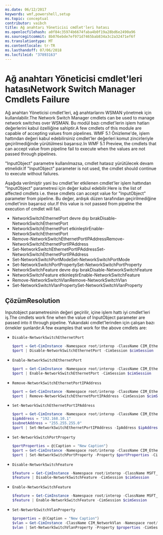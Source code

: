 ```yaml
---
ms.date: 06/12/2017
keywords: wmf,powershell,setup
ms.topic: conceptual
contributor: vaibch
title: Ağ anahtarı Yöneticisi cmdlet'leri hatası
ms.openlocfilehash: a0f84c35974b6674faba4b0f19a28bd6e2490a96
ms.sourcegitcommit: 8b076ebde7ef971d7465bab834a3c2a32471ef6f
ms.translationtype: MT
ms.contentlocale: tr-TR
ms.lasthandoff: 07/06/2018
ms.locfileid: "37893163"
---
```

# <a name="network-switch-manager-cmdlets-failure"></a><span data-ttu-id="47925-103">Ağ anahtarı Yöneticisi cmdlet'leri hatası</span><span class="sxs-lookup"><span data-stu-id="47925-103">Network Switch Manager Cmdlets Failure</span></span>

<span data-ttu-id="47925-104">Ağ anahtarı Yöneticisi cmdlet'leri, ağ anahtarlarını WSMAN yönetmek için kullanılabilir.</span><span class="sxs-lookup"><span data-stu-id="47925-104">The Network Switch Manager cmdlets can be used to manage network switches over WSMAN.</span></span>
<span data-ttu-id="47925-105">Bu modül bazı cmdlet'lerin işlem hatları değerlerini kabul özelliğine sahiptir.</span><span class="sxs-lookup"><span data-stu-id="47925-105">A few cmdlets of this module are capable of accepting values from pipelines.</span></span>
<span data-ttu-id="47925-106">WMF 5.1 Önizleme'de, işlem hattından değeri kabul edebilirsiniz cmdlet'ler değerleri komut zincirleriyle geçirilmediğinde yürütülmesi başarısız.</span><span class="sxs-lookup"><span data-stu-id="47925-106">In WMF 5.1 Preview, the cmdlets that can accept value from pipeline fail to execute when the values are not passed through pipelines.</span></span>

<span data-ttu-id="47925-107">"InputObject" parametre kullanılmazsa, cmdlet hatasız yürütülecek devam etmelidir.</span><span class="sxs-lookup"><span data-stu-id="47925-107">If "InputObject" parameter is not used, the cmdlet should continue to execute without failures.</span></span>

<span data-ttu-id="47925-108">Aşağıda verilmiştir yani bu cmdlet'ler etkilenen cmdlet'ler işlem hattından "InputObject" parametresi için değer kabul edebilir.</span><span class="sxs-lookup"><span data-stu-id="47925-108">Here is the list of affected cmdlets i.e. these cmdlets can accept value for "InputObject" parameter from pipeline.</span></span>
<span data-ttu-id="47925-109">Bu değer, ardışık düzen tarafından geçirilmediğine cmdlet'inin başarısız olur.</span><span class="sxs-lookup"><span data-stu-id="47925-109">If this value is not passed from pipeline the execution of cmdlet will fail.</span></span>

- <span data-ttu-id="47925-110">NetworkSwitchEthernetPort devre dışı bırak</span><span class="sxs-lookup"><span data-stu-id="47925-110">Disable-NetworkSwitchEthernetPort</span></span>
- <span data-ttu-id="47925-111">NetworkSwitchEthernetPort etkinleştir</span><span class="sxs-lookup"><span data-stu-id="47925-111">Enable-NetworkSwitchEthernetPort</span></span>
- <span data-ttu-id="47925-112">Remove-NetworkSwitchEthernetPortIPAddress</span><span class="sxs-lookup"><span data-stu-id="47925-112">Remove-NetworkSwitchEthernetPortIPAddress</span></span>
- <span data-ttu-id="47925-113">Set-NetworkSwitchEthernetPortIPAddress</span><span class="sxs-lookup"><span data-stu-id="47925-113">Set-NetworkSwitchEthernetPortIPAddress</span></span>
- <span data-ttu-id="47925-114">Set-NetworkSwitchPortMode</span><span class="sxs-lookup"><span data-stu-id="47925-114">Set-NetworkSwitchPortMode</span></span>
- <span data-ttu-id="47925-115">Set-NetworkSwitchPortProperty</span><span class="sxs-lookup"><span data-stu-id="47925-115">Set-NetworkSwitchPortProperty</span></span>
- <span data-ttu-id="47925-116">NetworkSwitchFeature devre dışı bırak</span><span class="sxs-lookup"><span data-stu-id="47925-116">Disable-NetworkSwitchFeature</span></span>
- <span data-ttu-id="47925-117">NetworkSwitchFeature etkinleştir</span><span class="sxs-lookup"><span data-stu-id="47925-117">Enable-NetworkSwitchFeature</span></span>
- <span data-ttu-id="47925-118">Remove-NetworkSwitchVlan</span><span class="sxs-lookup"><span data-stu-id="47925-118">Remove-NetworkSwitchVlan</span></span>
- <span data-ttu-id="47925-119">Set-NetworkSwitchVlanProperty</span><span class="sxs-lookup"><span data-stu-id="47925-119">Set-NetworkSwitchVlanProperty</span></span>

## <a name="resolution"></a><span data-ttu-id="47925-120">Çözüm</span><span class="sxs-lookup"><span data-stu-id="47925-120">Resolution</span></span>

<span data-ttu-id="47925-121">Inputobject parametresinin değeri geçirilir, içine işlem hattı iyi cmdlet'leri iş.</span><span class="sxs-lookup"><span data-stu-id="47925-121">The cmdlets work fine when the value of InputObject parameter are passed into it through pipeline.</span></span> <span data-ttu-id="47925-122">Yukarıdaki cmdlet'lerinden için çalışan bazı örnekler şunlardır:</span><span class="sxs-lookup"><span data-stu-id="47925-122">A few examples that work for the above cmdlets are:</span></span>

- `Disable-NetworkSwitchEthernetPort`

  ```powershell
  $port = Get-CimInstance -Namespace root/interop -ClassName CIM_EthernetPort -CimSession $cimSession | Select-Object -First 1
  $port | Disable-NetworkSwitchEthernetPort -CimSession $cimSession
  ```

- `Enable-NetworkSwitchEthernetPort`

  ```powershell
  $port = Get-CimInstance -Namespace root/interop -ClassName CIM_EthernetPort -CimSession $cimSession | Select-Object -First 1
  $port | Enable-NetworkSwitchEthernetPort -CimSession $cimSession
  ```

- `Remove-NetworkSwitchEthernetPortIPAddress`

  ```powershell
  $port = Get-CimInstance -Namespace root/interop -ClassName CIM_EthernetPort -CimSession $cimSession | Select-Object -First 1
  $port | Remove-NetworkSwitchEthernetPortIPAddress -CimSession $cimSession
  ```

- `Set-NetworkSwitchEthernetPortIPAddress`

  ```powershell
  $port = Get-CimInstance -Namespace root/interop -ClassName CIM_EthernetPort -CimSession $cimSession | Select-Object -First 1
  $ipAddress = "192.168.10.1"
  $subnetAddress = "255.255.255.0"
  $port | Set-NetworkSwitchEthernetPortIPAddress -IpAddress $ipAddress -SubnetAddress $subnetAddress -CimSession $cimSession
  ```

- `Set-NetworkSwitchPortProperty`

  ```powershell
  $portProperties = @{Caption = "New Caption"}
  $port = Get-CimInstance -Namespace root/interop -ClassName CIM_EthernetPort -CimSession $cimSession | Select-Object -First 1
  $port | Set-NetworkSwitchPortProperty -Property $portProperties -CimSession $cimSession
  ```

- `Disable-NetworkSwitchFeature`

  ```powershell
  $feature = Get-CimInstance -Namespace root/interop -ClassName MSFT_Feature -CimSession $cimSession | Select-Object -First 1
  $feature | Disable-NetworkSwitchFeature -CimSession $cimSession
  ```

- `Enable-NetworkSwitchFeature`

  ```powershell
  $feature = Get-CimInstance -Namespace root/interop -ClassName MSFT_Feature -CimSession $cimSession | Select-Object -First 1
  $feature | Enable-NetworkSwitchFeature -CimSession $cimSession
  ```

- `Set-NetworkSwitchVlanProperty`

  ```powershell
  $properties = @{Caption = "New Caption"}
  $vlan = Get-CimInstance -ClassName CIM_NetworkVlan -Namespace root/interop -CimSession $cimSession | Select-Object -First 1
  $vlan | Set-NetworkSwitchVlanProperty -Property $properties -CimSession $cimSession
  ```